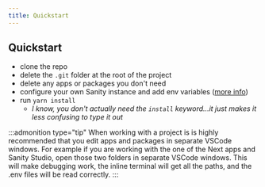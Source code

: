 ```yaml
---
title: Quickstart
---
```


## Quickstart

-   clone the repo
-   delete the `.git` folder at the root of the project
-   delete any apps or packages you don't need
-   configure your own Sanity instance and add env variables ([more info](/docs/apps/sanity-studio))
-   run `yarn install`
    -   _I know, you don't actually need the `install` keyword...it just makes it less confusing to type it out_

:::admonition type="tip"
When working with a project is is highly recommended that you edit apps and packages in separate VSCode windows. For example if you are working with the one of the Next apps and Sanity Studio, open those two folders in separate VSCode windows. This will make debugging work, the inline terminal will get all the paths, and the .env files will be read correctly.
:::
